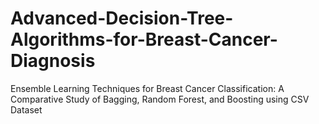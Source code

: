 # Advanced-Decision-Tree-Algorithms-for-Breast-Cancer-Diagnosis
Ensemble Learning Techniques for Breast Cancer Classification: A Comparative Study of Bagging, Random Forest, and Boosting using CSV Dataset

